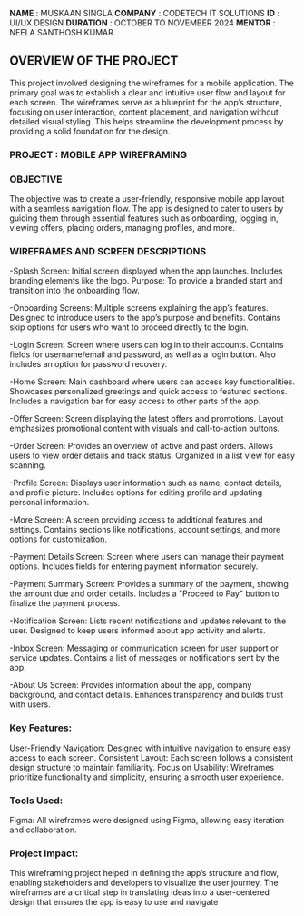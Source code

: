 **NAME** : MUSKAAN SINGLA
**COMPANY** : CODETECH IT SOLUTIONS
**ID** : UI/UX DESIGN
**DURATION** : OCTOBER TO NOVEMBER 2024
**MENTOR** : NEELA SANTHOSH KUMAR



## OVERVIEW OF THE PROJECT
This project involved designing the wireframes for a mobile application. The primary goal was to establish a clear and intuitive user flow and layout for each screen. The wireframes serve as a blueprint for the app’s structure, focusing on user interaction, content placement, and navigation without detailed visual styling. This helps streamline the development process by providing a solid foundation for the design.


### PROJECT : MOBILE APP WIREFRAMING


### OBJECTIVE
The objective was to create a user-friendly, responsive mobile app layout with a seamless navigation flow. The app is designed to cater to users by guiding them through essential features such as onboarding, logging in, viewing offers, placing orders, managing profiles, and more.


### WIREFRAMES AND SCREEN DESCRIPTIONS
-Splash Screen:
Initial screen displayed when the app launches.
Includes branding elements like the logo.
Purpose: To provide a branded start and transition into the onboarding flow.

-Onboarding Screens:
Multiple screens explaining the app’s features.
Designed to introduce users to the app’s purpose and benefits.
Contains skip options for users who want to proceed directly to the login.

-Login Screen:
Screen where users can log in to their accounts.
Contains fields for username/email and password, as well as a login button.
Also includes an option for password recovery.

-Home Screen:
Main dashboard where users can access key functionalities.
Showcases personalized greetings and quick access to featured sections.
Includes a navigation bar for easy access to other parts of the app.

-Offer Screen:
Screen displaying the latest offers and promotions.
Layout emphasizes promotional content with visuals and call-to-action buttons.

-Order Screen:
Provides an overview of active and past orders.
Allows users to view order details and track status.
Organized in a list view for easy scanning.

-Profile Screen:
Displays user information such as name, contact details, and profile picture.
Includes options for editing profile and updating personal information.

-More Screen:
A screen providing access to additional features and settings.
Contains sections like notifications, account settings, and more options for customization.

-Payment Details Screen:
Screen where users can manage their payment options.
Includes fields for entering payment information securely.

-Payment Summary Screen:
Provides a summary of the payment, showing the amount due and order details.
Includes a "Proceed to Pay" button to finalize the payment process.

-Notification Screen:
Lists recent notifications and updates relevant to the user.
Designed to keep users informed about app activity and alerts.

-Inbox Screen:
Messaging or communication screen for user support or service updates.
Contains a list of messages or notifications sent by the app.

-About Us Screen:
Provides information about the app, company background, and contact details.
Enhances transparency and builds trust with users.


### Key Features:
User-Friendly Navigation: Designed with intuitive navigation to ensure easy access to each screen.
Consistent Layout: Each screen follows a consistent design structure to maintain familiarity.
Focus on Usability: Wireframes prioritize functionality and simplicity, ensuring a smooth user experience.


### Tools Used:
Figma: All wireframes were designed using Figma, allowing easy iteration and collaboration.


### Project Impact:
This wireframing project helped in defining the app’s structure and flow, enabling stakeholders and developers to visualize the user journey. The wireframes are a critical step in translating ideas into a user-centered design that ensures the app is easy to use and navigate
